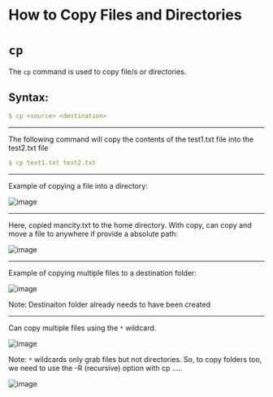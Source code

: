 # How to Copy Files and Directories 

# `cp`

The `cp` command is used to copy file/s or directories.

## Syntax:
```yaml
$ cp <source> <destination> 
```
---

The following command will copy the contents of the test1.txt file into the test2.txt file 

```yaml
$ cp text1.txt text2.txt
```
---



Example of copying a file into a directory:

![image](https://user-images.githubusercontent.com/107522496/196704713-bdac2678-18a3-4cff-b47a-6c7f28210c0b.png)


---

Here, copied mancity.txt to the home directory. With copy, can copy and move a file to anywhere if provide a absolute path:


![image](https://user-images.githubusercontent.com/107522496/196706782-cd6c1b16-bacf-49fb-bd5b-65da5c7d9a61.png)

---

Example of copying multiple files to a destination folder:

![image](https://user-images.githubusercontent.com/107522496/196707470-66e7c3c1-53c5-4b52-ac0c-6ef42d256f91.png)

Note: Destinaiton folder already needs to have been created

---
Can copy multiple files using the `*` wildcard. 

![image](https://user-images.githubusercontent.com/107522496/196708830-2cf2b2a6-c81a-4f7c-986d-d67bb0acca5d.png)

Note: `*` wildcards only grab files but not directories. So, to copy folders too, we need to use the -R (recursive) option with cp .....

![image](https://user-images.githubusercontent.com/107522496/196709908-b776127b-8568-414b-afae-c3b78adcdd83.png)












